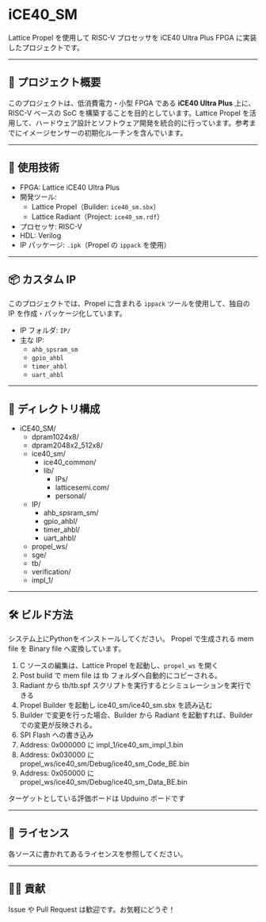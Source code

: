 # iCE40_SM

Lattice Propel を使用して RISC-V プロセッサを iCE40 Ultra Plus FPGA に実装したプロジェクトです。

---

## 🚀 プロジェクト概要

このプロジェクトは、低消費電力・小型 FPGA である **iCE40 Ultra Plus** 上に、RISC-V ベースの SoC を構築することを目的としています。Lattice Propel を活用して、ハードウェア設計とソフトウェア開発を統合的に行っています。参考までにイメージセンサーの初期化ルーチンを含んでいます。

---

## 🔧 使用技術

- FPGA: Lattice iCE40 Ultra Plus  
- 開発ツール:
  - Lattice Propel（Builder: `ice40_sm.sbx`）
  - Lattice Radiant（Project: `ice40_sm.rdf`）
- プロセッサ: RISC-V  
- HDL: Verilog  
- IP パッケージ: `.ipk`（Propel の `ippack` を使用）

---

## 📦 カスタム IP

このプロジェクトでは、Propel に含まれる `ippack` ツールを使用して、独自の IP を作成・パッケージ化しています。

- IP フォルダ: `IP/`
- 主な IP:
  - `ahb_spsram_sm`
  - `gpio_ahbl`
  - `timer_ahbl`
  - `uart_ahbl`

---

## 📁 ディレクトリ構成

- iCE40_SM/
  - dpram1024x8/
  - dpram2048x2_512x8/
  - ice40_sm/
    - ice40_common/
    - lib/
      - IPs/
      - latticesemi.com/
      - personal/
  - IP/
    - ahb_spsram_sm/
    - gpio_ahbl/
    - timer_ahbl/
    - uart_ahbl/
  - propel_ws/
  - sge/
  - tb/
  - verification/
  - impl_1/
---

## 🛠️ ビルド方法
システム上にPythonをインストールしてください。
Propel で生成される mem file を Binary file へ変換しています。

1. C ソースの編集は、Lattice Propel を起動し、`propel_ws` を開く
2. Post build で mem file は tb フォルダへ自動的にコピーされる。
3. Radiant から tb/tb.spf スクリプトを実行するとシミュレーションを実行できる
4. Propel Builder を起動し ice40_sm/ice40_sm.sbx を読み込む
5. Builder で変更を行った場合、Builder から Radiant を起動すれば、Builder での変更が反映される。
6. SPI Flash への書き込み
7. Address: 0x000000 に impl_1/ice40_sm_impl_1.bin
8. Address: 0x030000 に propel_ws/ice40_sm/Debug/ice40_sm_Code_BE.bin
9. Address: 0x050000 に propel_ws/ice40_sm/Debug/ice40_sm_Data_BE.bin

ターゲットとしている評価ボードは Upduino ボードです

---
## 📄 ライセンス

各ソースに書かれてあるライセンスを参照してください。

---

## 🙋‍♂️ 貢献

Issue や Pull Request は歓迎です。お気軽にどうぞ！
